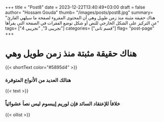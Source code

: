 +++
title = "Post8"
date = 2023-12-22T13:40:49+03:00
draft = false
author= "Hossam Gouda"
thumb= "/images/posts/post8.jpg"
summary= "هناك حقيقة مثبتة منذ زمن طويل وهي أن المحتوى المقروء لصفحة ما سيلهي القارئ عن التركيز على الشكل الخارجي للنص أو شكل توضع الفقرات في الصفحة التي يقرأها"
tags= ["تجريبى 3", "تجريبى 4"]
categories= ["قسم ثانى"]
flag= "post-page"
+++

# هناك حقيقة مثبتة منذ زمن طويل وهي

{{< shortText color="#5895d4" >}}

### هنالك العديد من الأنواع المتوفرة

{{< text >}}

### خلافاَ للإعتقاد السائد فإن لوريم إيبسوم ليس نصاَ عشوائياً

{{< ollist >}}
